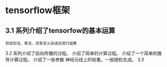 
# tensorflow框架
## 3.1 系列介绍了tensorfow的基本运算
    包括加法、乘法、还有定义会话后进行运算
3.2 系列介绍了前向传播的过程。
    介绍了简单的计算过程。
    介绍了一个简单的推导计算过程。
    介绍了一些参数
        神经元线上的权重。一般随机生成。
3.3 
